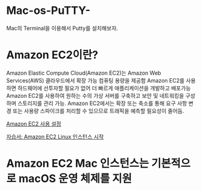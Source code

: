 # Mac-os-PuTTY-
Mac의 Terminal을 이용해서 Putty를 설치해보자.

# Amazon EC2이란? 
Amazon Elastic Compute Cloud(Amazon EC2)는 Amazon Web Services(AWS) 클라우드에서 확장 가능 컴퓨팅 용량을 제공함
Amazon EC2를 사용하면 하드웨어에 선투자할 필요가 없어 더 빠르게 애플리케이션을 개발하고 배포가능
Amazon EC2를 사용하여 원하는 수의 가상 서버를 구축하고 보안 및 네트워킹을 구성하며 스토리지를 관리 가능.
Amazon EC2에서는 확장 또는 축소를 통해 요구 사항 변경 또는 사용량 스파이크를 처리할 수 있으므로 트래픽을 예측할 필요성이 줄어듬.


<p><a href="./get-set-up-for-amazon-ec2.html">Amazon EC2 사용 설정</a></p>
<p><a href="./EC2_GetStarted.html">자습서: Amazon EC2 Linux 인스턴스 시작</a></p>

# Amazon EC2 Mac 인스턴스는 기본적으로 macOS 운영 체제를 지원
